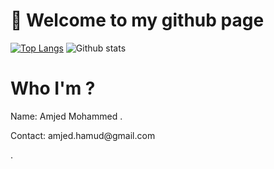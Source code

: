 # 👋 Welcome to my github page
[![Top Langs](https://github-readme-stats.vercel.app/api/top-langs/?username=Amjedd&layout=compact&theme=radical)](https://github.com/Amjedd/github-readme-stats)
![Github stats](https://github-readme-stats.vercel.app/api?username=Amjedd&theme=highcontrast&show_icons=true&count_private=true)


# Who I'm ?
<p> Name: Amjed Mohammed .</p>
<p> Contact: amjed.hamud@gmail.com</p>.






  
  


